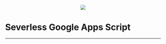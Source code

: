 <p align="center"><img src="https://www.gstatic.com/images/branding/product/2x/apps_script_64dp.png" />

# Severless Google Apps Script
</p>

<hr>

